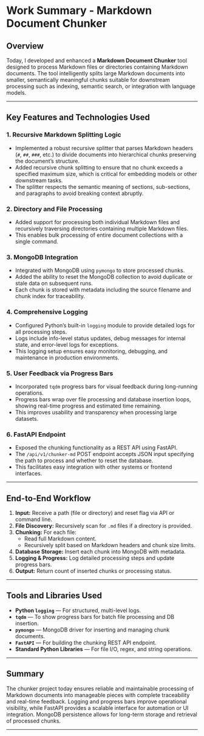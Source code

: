 # Work Summary - Markdown Document Chunker

## Overview

Today, I developed and enhanced a **Markdown Document Chunker** tool designed to process Markdown files or directories containing Markdown documents. The tool intelligently splits large Markdown documents into smaller, semantically meaningful chunks suitable for downstream processing such as indexing, semantic search, or integration with language models.

---

## Key Features and Technologies Used

### 1. Recursive Markdown Splitting Logic

- Implemented a robust recursive splitter that parses Markdown headers (`#`, `##`, `###`, etc.) to divide documents into hierarchical chunks preserving the document’s structure.
- Added recursive chunk splitting to ensure that no chunk exceeds a specified maximum size, which is critical for embedding models or other downstream tasks.
- The splitter respects the semantic meaning of sections, sub-sections, and paragraphs to avoid breaking context abruptly.

### 2. Directory and File Processing

- Added support for processing both individual Markdown files and recursively traversing directories containing multiple Markdown files.
- This enables bulk processing of entire document collections with a single command.

### 3. MongoDB Integration

- Integrated with MongoDB using `pymongo` to store processed chunks.
- Added the ability to reset the MongoDB collection to avoid duplicate or stale data on subsequent runs.
- Each chunk is stored with metadata including the source filename and chunk index for traceability.

### 4. Comprehensive Logging

- Configured Python’s built-in `logging` module to provide detailed logs for all processing steps.
- Logs include info-level status updates, debug messages for internal state, and error-level logs for exceptions.
- This logging setup ensures easy monitoring, debugging, and maintenance in production environments.

### 5. User Feedback via Progress Bars

- Incorporated `tqdm` progress bars for visual feedback during long-running operations.
- Progress bars wrap over file processing and database insertion loops, showing real-time progress and estimated time remaining.
- This improves usability and transparency when processing large datasets.

### 6. FastAPI Endpoint

- Exposed the chunking functionality as a REST API using FastAPI.
- The `/api/v1/chunker-md` POST endpoint accepts JSON input specifying the path to process and whether to reset the database.
- This facilitates easy integration with other systems or frontend interfaces.

---

## End-to-End Workflow

1. **Input:** Receive a path (file or directory) and reset flag via API or command line.
2. **File Discovery:** Recursively scan for `.md` files if a directory is provided.
3. **Chunking:** For each file:
   - Read full Markdown content.
   - Recursively split based on Markdown headers and chunk size limits.
4. **Database Storage:** Insert each chunk into MongoDB with metadata.
5. **Logging & Progress:** Log detailed processing steps and update progress bars.
6. **Output:** Return count of inserted chunks or processing status.

---

## Tools and Libraries Used

- **Python `logging`** — For structured, multi-level logs.
- **`tqdm`** — To show progress bars for batch file processing and DB insertion.
- **`pymongo`** — MongoDB driver for inserting and managing chunk documents.
- **`FastAPI`** — For building the chunking REST API endpoint.
- **Standard Python Libraries** — For file I/O, regex, and string operations.

---

## Summary

The chunker project today ensures reliable and maintainable processing of Markdown documents into manageable pieces with complete traceability and real-time feedback. Logging and progress bars improve operational visibility, while FastAPI provides a scalable interface for automation or UI integration. MongoDB persistence allows for long-term storage and retrieval of processed chunks.

---